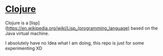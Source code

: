 # [Clojure](https://clojure.org/)

Clojure is a [lisp](https://en.wikipedia.org/wiki/Lisp_(programming_language) based on the Java virtual machine.

I absolutely have no Idea what I am doing, this repo is just for some experimenting XD

